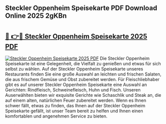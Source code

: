 ## Steckler Oppenheim Speisekarte PDF Download Online 2025 2gKBn

# <h2><a href="http://gc95w4.nevu.top/?p=Steckler+Oppenheim+Speisekarte">🔗 👉🔴 Steckler Oppenheim Speisekarte 2025 PDF</a></h2>

[![Steckler Oppenheim Speisekarte 2025 PDF](https://i.imgur.com/dBaPXMq.png)](http://gc95w4.nevu.top/?p=Steckler+Oppenheim+Speisekarte)
Die Steckler Oppenheim Speisekarte ist eine Gelegenheit, die Vielfalt zu genießen und etwas für sich selbst zu wählen. Auf der Steckler Oppenheim Speisekarte unseres Restaurants finden Sie eine große Auswahl an leichten und frischen Salaten, die aus frischem Gemüse und Obst zubereitet werden. Für Fleischliebhaber gibt es auf unserer Steckler Oppenheim Speisekarte eine Auswahl an Gerichten: Rindfleisch, Schweinefleisch, Huhn und Fisch. Unseren Auserwählten bieten wir exquisite Gerichte wie Schaschlik und Steak an, die auf einem alten, natürlichen Feuer zubereitet werden. Wenn es Ihnen schwer fällt, etwas zu finden, das Ihnen auf der Steckler Oppenheim Speisekarte gefällt, ist unser Team bereit zu helfen und Ihnen einen komfortablen und angenehmen Service zu bieten.
